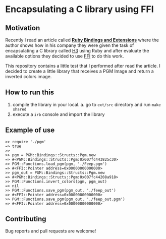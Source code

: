 # Encapsulating a C library using FFI

## Motivation

Recently I read an article called **[Ruby Bindings and Extensions](https://medium.com/stuart-engineering/ruby-bindings-and-extensions-91c794eb9acd)**
where the author shows how in his company they were given the task of encapsulating a C library called [H3](https://github.com/uber/h3) using Ruby
and after evaluate the available options they decided to use [FFI](https://github.com/ffi/ffi) to do this work.

This repository contains a little test that I performed after read the article. I decided to create a little library that receives a PGM Image and return
a inverted colors image.

## How to run this
1. compile the library in your local.
  a. go to `ext/src` directory and run `make shared`
2. execute a `irb` console and import the library

## Example of use
```
>> require './pgm'
=> true
>>
>> pgm = PGM::Bindings::Structs::Pgm.new
=> #<PGM::Bindings::Structs::Pgm:0x007fc443825c30>
>> PGM::Functions.load_pgm(pgm, './Feep.pgm')
=> #<FFI::Pointer address=0x00000000000000>
>> pgm_out = PGM::Bindings::Structs::Pgm.new
=> #<PGM::Bindings::Structs::Pgm:0x007fc44208a918>
>> PGM::Functions.invert_colors(pgm, pgm_out)
=> nil
>> PGM::Functions.save_pgm(pgm_out, './feep_out')
=> #<FFI::Pointer address=0x00000000000000>
>> PGM::Functions.save_pgm(pgm_out, './feep_out.pgm')
=> #<FFI::Pointer address=0x00000000000000>
```
## Contributing
Bug reports and pull requests are welcome!

